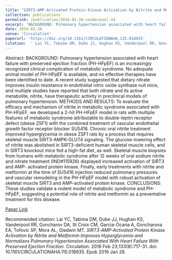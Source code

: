 ```yaml
--- 
title: "SIRT3-AMP-Activated Protein Kinase Activation by Nitrite and Metformin Improves Hyperglycemia and Normalizes Pulmonary Hypertension Associated With Heart Failure With Preserved Ejection Fraction." 
collection: publications 
permalink: /publication/2016-01-26-vanderpool-44 
excerpt: 'BACKGROUND: Pulmonary hypertension associated with heart failure with preserved ejection fraction (PH-HFpEF) is an increasingly recognized clinical complication of metabolic syndrome. No adequate animal model of PH-HFpEF is available, and no effective therapies have been identified to date. A recent study suggested that dietary [...]' 
date: 2016-01-26 
venue: 'Circulation' 
paperurl: 'https://doi.org/10.1161/CIRCULATIONAHA.115.018935' 
citation:  ' Lai YC, Tabima DM, Dube JJ, Hughan KS, Vanderpool RR, Goncharov DA, St Croix CM, Garcia-Ocana A, Goncharova EA, Tofovic SP, Mora AL, Gladwin MT. <i>SIRT3-AMP-Activated Protein Kinase Activation by Nitrite and Metformin Improves Hyperglycemia and Normalizes Pulmonary Hypertension Associated With Heart Failure With Preserved Ejection Fraction.</i> Circulation. 2016 Feb 23;133(8):717-31. doi: 10.1161/CIRCULATIONAHA.115.018935. Epub 2016 Jan 26.' 
--- 
```

Abstract:  BACKGROUND: Pulmonary hypertension associated with heart failure with preserved ejection fraction (PH-HFpEF) is an increasingly recognized clinical complication of metabolic syndrome. No adequate animal model of PH-HFpEF is available, and no effective therapies have been identified to date. A recent study suggested that dietary nitrate improves insulin resistance in endothelial nitric oxide synthase null mice, and multiple studies have reported that both nitrate and its active metabolite, nitrite, have therapeutic activity in preclinical models of pulmonary hypertension. METHODS AND RESULTS: To evaluate the efficacy and mechanism of nitrite in metabolic syndrome associated with PH-HFpEF, we developed a 2-hit PH-HFpEF model in rats with multiple features of metabolic syndrome attributable to double-leptin receptor defect (obese ZSF1) with the combined treatment of vascular endothelial growth factor receptor blocker SU5416. Chronic oral nitrite treatment improved hyperglycemia in obese ZSF1 rats by a process that requires skeletal muscle SIRT3-AMPK-GLUT4 signaling. The glucose-lowering effect of nitrite was abolished in SIRT3-deficient human skeletal muscle cells, and in SIRT3 knockout mice fed a high-fat diet, as well. Skeletal muscle biopsies from humans with metabolic syndrome after 12 weeks of oral sodium nitrite and nitrate treatment (IND#115926) displayed increased activation of SIRT3 and AMP- activated protein kinase. Finally, early treatments with nitrite and metformin at the time of SU5416 injection reduced pulmonary pressures and vascular remodeling in the PH-HFpEF model with robust activation of skeletal muscle SIRT3 and AMP-activated protein kinase. CONCLUSIONS: These studies validate a rodent model of metabolic syndrome and PH-HFpEF, suggesting a potential role of nitrite and metformin as a preventative treatment for this disease.  
 
[Paper Link](https://doi.org/10.1161/CIRCULATIONAHA.115.018935) 
 
Recommended citation:  Lai YC, Tabima DM, Dube JJ, Hughan KS, Vanderpool RR, Goncharov DA, St Croix CM, Garcia-Ocana A, Goncharova EA, Tofovic SP, Mora AL, Gladwin MT. <i>SIRT3-AMP-Activated Protein Kinase Activation by Nitrite and Metformin Improves Hyperglycemia and Normalizes Pulmonary Hypertension Associated With Heart Failure With Preserved Ejection Fraction.</i> Circulation. 2016 Feb 23;133(8):717-31. doi: 10.1161/CIRCULATIONAHA.115.018935. Epub 2016 Jan 26. 
